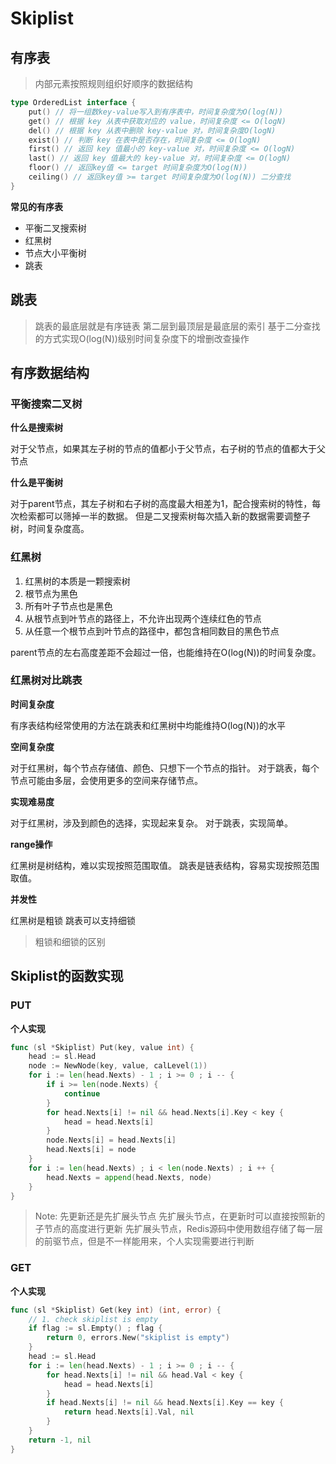 # Skiplist

## 有序表

> 内部元素按照规则组织好顺序的数据结构

```go
type OrderedList interface {
    put() // 将一组数key-value写入到有序表中，时间复杂度为O(log(N))
    get() // 根据 key 从表中获取对应的 value，时间复杂度 <= O(logN)
    del() // 根据 key 从表中删除 key-value 对，时间复杂度O(logN)
    exist() // 判断 key 在表中是否存在，时间复杂度 <= O(logN)
    first() // 返回 key 值最小的 key-value 对，时间复杂度 <= O(logN)
    last() // 返回 key 值最大的 key-value 对，时间复杂度 <= O(logN)
    floor() // 返回key值 <= target 时间复杂度为O(log(N))
    ceiling() // 返回key值 >= target 时间复杂度为O(log(N)) 二分查找
}
```

**常见的有序表**

+ 平衡二叉搜索树
+ 红黑树
+ 节点大小平衡树 
+ 跳表

## 跳表

> 跳表的最底层就是有序链表
> 第二层到最顶层是最底层的索引
> 基于二分查找的方式实现O(log(N))级别时间复杂度下的增删改查操作

## 有序数据结构

### 平衡搜索二叉树

**什么是搜索树**

对于父节点，如果其左子树的节点的值都小于父节点，右子树的节点的值都大于父节点

**什么是平衡树**

对于parent节点，其左子树和右子树的高度最大相差为1，配合搜索树的特性，每次检索都可以筛掉一半的数据。
但是二叉搜索树每次插入新的数据需要调整子树，时间复杂度高。

### 红黑树

1. 红黑树的本质是一颗搜索树
2. 根节点为黑色
3. 所有叶子节点也是黑色
4. 从根节点到叶节点的路径上，不允许出现两个连续红色的节点
5. 从任意一个根节点到叶节点的路径中，都包含相同数目的黑色节点

parent节点的左右高度差距不会超过一倍，也能维持在O(log(N))的时间复杂度。

### 红黑树对比跳表

**时间复杂度**

有序表结构经常使用的方法在跳表和红黑树中均能维持O(log(N))的水平

**空间复杂度**

对于红黑树，每个节点存储值、颜色、只想下一个节点的指针。
对于跳表，每个节点可能由多层，会使用更多的空间来存储节点。

**实现难易度**

对于红黑树，涉及到颜色的选择，实现起来复杂。
对于跳表，实现简单。

**range操作**

红黑树是树结构，难以实现按照范围取值。
跳表是链表结构，容易实现按照范围取值。

**并发性**

红黑树是粗锁
跳表可以支持细锁

> 粗锁和细锁的区别

## Skiplist的函数实现

### PUT

**个人实现**

```go
func (sl *Skiplist) Put(key, value int) {
	head := sl.Head
	node := NewNode(key, value, calLevel(1))
	for i := len(head.Nexts) - 1 ; i >= 0 ; i -- {
		if i >= len(node.Nexts) {
			continue
		}
		for head.Nexts[i] != nil && head.Nexts[i].Key < key {
			head = head.Nexts[i]
		}
		node.Nexts[i] = head.Nexts[i]
		head.Nexts[i] = node
	}
	for i := len(head.Nexts) ; i < len(node.Nexts) ; i ++ {
		head.Nexts = append(head.Nexts, node)
	}
}
```

> Note: 先更新还是先扩展头节点
> 先扩展头节点，在更新时可以直接按照新的子节点的高度进行更新
> 先扩展头节点，Redis源码中使用数组存储了每一层的前驱节点，但是不一样能用来，个人实现需要进行判断

### GET

**个人实现**

```go
func (sl *Skiplist) Get(key int) (int, error) {
	// 1. check skiplist is empty
	if flag := sl.Empty() ; flag {
		return 0, errors.New("skiplist is empty")
	}
	head := sl.Head 
	for i := len(head.Nexts) - 1 ; i >= 0 ; i -- {
		for head.Nexts[i] != nil && head.Val < key {
			head = head.Nexts[i]
		}
		if head.Nexts[i] != nil && head.Nexts[i].Key == key {
			return head.Nexts[i].Val, nil
		}
	}
	return -1, nil
}
```

